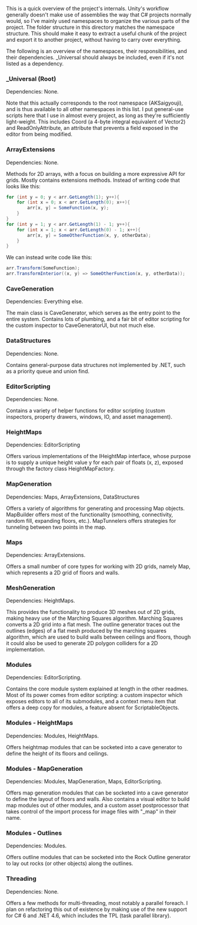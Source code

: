 This is a quick overview of the project's internals. Unity's workflow generally doesn't make use of assemblies the way that C# projects normally would, so I've mainly used namespaces to organize the various parts of the project. The folder structure in this directory matches the namespace structure. This should make it easy to extract a useful chunk of the project and export it to another project, without having to carry over everything. 

The following is an overview of the namespaces, their responsibilities, and their dependencies. _Universal should always be included, even if it's not listed as a dependency.

### _Universal (Root)

Dependencies: None.

Note that this actually corresponds to the root namespace (AKSaigyouji), and is thus available to all other namespaces in this list. I put general-use scripts here that I use in almost every project, as long as they're sufficiently light-weight. This includes Coord (a 4-byte integral equivalent of Vector2) and ReadOnlyAttribute, an attribute that prevents a field exposed in the editor from being modified. 

### ArrayExtensions

Dependencies: None.

Methods for 2D arrays, with a focus on building a more expressive API for grids. Mostly contains extensions methods. Instead of writing code that looks like this:

```cs
for (int y = 0; y < arr.GetLength(1); y++){
    for (int x = 0; x < arr.GetLength(0); x++){
        arr[x, y] = SomeFunction(x, y);
    }
}
for (int y = 1; y < arr.GetLength(1) - 1; y++){
    for (int x = 1; x < arr.GetLength(0) - 1; x++){
        arr[x, y] = SomeOtherFunction(x, y, otherData);
    }
}
```

We can instead write code like this:
```cs
arr.Transform(SomeFunction);
arr.TransformInterior((x, y) => SomeOtherFunction(x, y, otherData));
```

### CaveGeneration

Dependencies: Everything else.

The main class is CaveGenerator, which serves as the entry point to the entire system. Contains lots of plumbing, and a fair bit of editor scripting for the custom inspector to CaveGeneratorUI, but not much else.

### DataStructures

Dependencies: None.

Contains general-purpose data structures not implemented by .NET, such as a priority queue and union find.

### EditorScripting

Dependencies: None.

Contains a variety of helper functions for editor scripting (custom inspectors, property drawers, windows, IO, and asset management). 

### HeightMaps

Dependencies: EditorScripting

Offers various implementations of the IHeightMap interface, whose purpose is to supply a unique height value y for each pair of floats (x, z), exposed through the factory class HeightMapFactory.

### MapGeneration

Dependencies: Maps, ArrayExtensions, DataStructures

Offers a variety of algorithms for generating and processing Map objects. MapBuilder offers most of the functionality (smoothing, connectivity, random fill, expanding floors, etc.). MapTunnelers offers strategies for tunneling between two points in the map.

### Maps

Dependencies: ArrayExtensions.

Offers a small number of core types for working with 2D grids, namely Map, which represents a 2D grid of floors and walls. 

### MeshGeneration

Dependencies: HeightMaps.

This provides the functionality to produce 3D meshes out of 2D grids, making heavy use of the Marching Squares algorithm. Marching Squares converts a 2D grid into a flat mesh. The outline generator traces out the outlines (edges) of a flat mesh produced by the marching squares algorithm, which are used to build walls between ceilings and floors, though it could also be used to generate 2D polygon colliders for a 2D implementation.

### Modules

Dependencies: EditorScripting.

Contains the core module system explained at length in the other readmes. Most of its power comes from editor scripting: a custom inspector which exposes editors to all of its submodules, and a context menu item that offers a deep copy for modules, a feature absent for ScriptableObjects. 

### Modules - HeightMaps

Dependencies: Modules, HeightMaps.

Offers heightmap modules that can be socketed into a cave generator to define the height of its floors and ceilings. 

### Modules - MapGeneration

Dependencies: Modules, MapGeneration, Maps, EditorScripting.

Offers map generation modules that can be socketed into a cave generator to define the layout of floors and walls. Also contains a visual editor to build map modules out of other modules, and a custom asset postprocessor that takes control of the import process for image files with "_map" in their name.

### Modules - Outlines

Dependencies: Modules.

Offers outline modules that can be socketed into the Rock Outline generator to lay out rocks (or other objects) along the outlines. 

### Threading

Dependencies: None.

Offers a few methods for multi-threading, most notably a parallel foreach. I plan on refactoring this out of existence by making use of the new support for C# 6 and .NET 4.6, which includes the TPL (task parallel library).